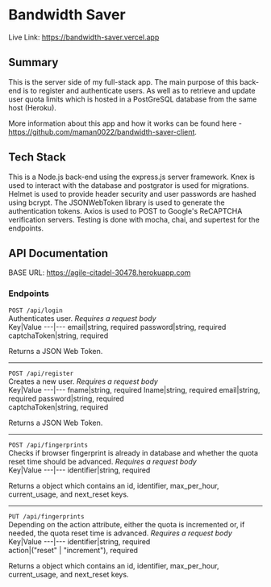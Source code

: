 # Bandwidth Saver
Live Link: https://bandwidth-saver.vercel.app    
  
## Summary  
This is the server side of my full-stack app. The main purpose of this back-end is to register and authenticate users. As well as to retrieve and update user quota limits which is hosted in a PostGreSQL database from the same host (Heroku). 
      
More information about this app and how it works can be found here - https://github.com/maman0022/bandwidth-saver-client.  
  
## Tech Stack  
This is a Node.js back-end using the express.js server framework. Knex is used to interact with the database and postgrator is used for migrations. Helmet is used to provide header security and user passwords are hashed using bcrypt. The JSONWebToken library is used to generate the authentication tokens. Axios is used to POST to Google's ReCAPTCHA verification servers. Testing is done with mocha, chai, and supertest for the endpoints.  

## API Documentation  
BASE URL: https://agile-citadel-30478.herokuapp.com   
### Endpoints  

`POST /api/login`  
Authenticates user. *Requires a request body*  
Key|Value
---|---
email|string, required
password|string, required  
captchaToken|string, required  
  
Returns a JSON Web Token.
  
---  
  
`POST /api/register`  
Creates a new user. *Requires a request body*  
Key|Value
---|---
fname|string, required
lname|string, required
email|string, required
password|string, required  
captchaToken|string, required  

Returns a JSON Web Token.  
  
---  
  
`POST /api/fingerprints`  
Checks if browser fingerprint is already in database and whether the quota reset time should be advanced. *Requires a request body*  
Key|Value
---|---
identifier|string, required  
  
Returns a object which contains an id, identifier, max_per_hour, current_usage, and next_reset keys.

---  
  
`PUT /api/fingerprints`  
Depending on the action attribute, either the quota is incremented or, if needed, the quota reset time is advanced. *Requires a request body*  
Key|Value
---|---
identifier|string, required  
action|("reset" | "increment"), required  
  
Returns a object which contains an id, identifier, max_per_hour, current_usage, and next_reset keys.